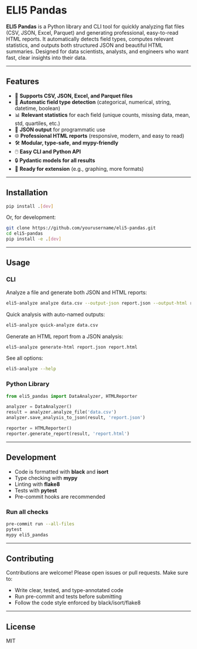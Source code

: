# ELI5 Pandas

**ELI5 Pandas** is a Python library and CLI tool for quickly analyzing flat files (CSV, JSON, Excel, Parquet) and generating professional, easy-to-read HTML reports. It automatically detects field types, computes relevant statistics, and outputs both structured JSON and beautiful HTML summaries. Designed for data scientists, analysts, and engineers who want fast, clear insights into their data.

---

## Features

- 📂 **Supports CSV, JSON, Excel, and Parquet files**
- 🧠 **Automatic field type detection** (categorical, numerical, string, datetime, boolean)
- 📊 **Relevant statistics** for each field (unique counts, missing data, mean, std, quartiles, etc.)
- 📝 **JSON output** for programmatic use
- 🌐 **Professional HTML reports** (responsive, modern, and easy to read)
- 🛠️ **Modular, type-safe, and mypy-friendly**
- 🖱️ **Easy CLI and Python API**
- 🔒 **Pydantic models for all results**
- 🚀 **Ready for extension** (e.g., graphing, more formats)

---

## Installation

```bash
pip install .[dev]
```

Or, for development:

```bash
git clone https://github.com/yourusername/eli5-pandas.git
cd eli5-pandas
pip install -e .[dev]
```

---

## Usage

### CLI

Analyze a file and generate both JSON and HTML reports:

```bash
eli5-analyze analyze data.csv --output-json report.json --output-html report.html
```

Quick analysis with auto-named outputs:

```bash
eli5-analyze quick-analyze data.csv
```

Generate an HTML report from a JSON analysis:

```bash
eli5-analyze generate-html report.json report.html
```

See all options:

```bash
eli5-analyze --help
```

### Python Library

```python
from eli5_pandas import DataAnalyzer, HTMLReporter

analyzer = DataAnalyzer()
result = analyzer.analyze_file('data.csv')
analyzer.save_analysis_to_json(result, 'report.json')

reporter = HTMLReporter()
reporter.generate_report(result, 'report.html')
```

---

## Development

- Code is formatted with **black** and **isort**
- Type checking with **mypy**
- Linting with **flake8**
- Tests with **pytest**
- Pre-commit hooks are recommended

### Run all checks

```bash
pre-commit run --all-files
pytest
mypy eli5_pandas
```

---

## Contributing

Contributions are welcome! Please open issues or pull requests. Make sure to:

- Write clear, tested, and type-annotated code
- Run pre-commit and tests before submitting
- Follow the code style enforced by black/isort/flake8

---

## License

MIT 
